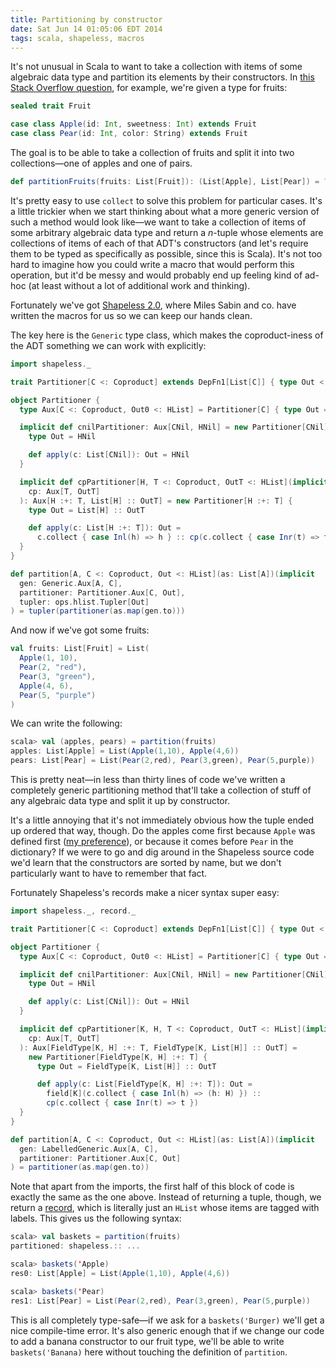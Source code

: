 ```yaml
---
title: Partitioning by constructor
date: Sat Jun 14 01:05:06 EDT 2014
tags: scala, shapeless, macros
---
```


It's not unusual in Scala to want to take a collection with items of some
algebraic data type and partition its elements by their constructors. In
[this Stack Overflow question](http://stackoverflow.com/q/24210197/334519),
for example, we're given a type for fruits:

``` scala
sealed trait Fruit

case class Apple(id: Int, sweetness: Int) extends Fruit
case class Pear(id: Int, color: String) extends Fruit
```

The goal is to be able to take a collection of fruits and split it into two
collections—one of apples and one of pairs.

``` scala
def partitionFruits(fruits: List[Fruit]): (List[Apple], List[Pear]) = ???
```

It's pretty easy to use `collect` to solve this problem for particular cases.
It's a little trickier when we start thinking about what a more generic version
of such a method would look like—we want to take a collection of items of some
arbitrary algebraic data type and return a _n_-tuple whose elements are
collections of items of each of that ADT's constructors (and let's require them
to be typed as specifically as possible, since this is Scala). It's not too hard
to imagine how you could write a macro that would perform this operation, but
it'd be messy and would probably end up feeling kind of ad-hoc (at least without
a lot of additional work and thinking).

Fortunately we've got [Shapeless 2.0](https://github.com/milessabin/shapeless),
where Miles Sabin and co. have written the macros for us so we can keep our
hands clean.

<!-- MORE -->

The key here is the `Generic` type class, which makes the coproduct-iness of the
ADT something we can work with explicitly:

``` scala
import shapeless._

trait Partitioner[C <: Coproduct] extends DepFn1[List[C]] { type Out <: HList }

object Partitioner {
  type Aux[C <: Coproduct, Out0 <: HList] = Partitioner[C] { type Out = Out0 }

  implicit def cnilPartitioner: Aux[CNil, HNil] = new Partitioner[CNil] {
    type Out = HNil

    def apply(c: List[CNil]): Out = HNil
  }

  implicit def cpPartitioner[H, T <: Coproduct, OutT <: HList](implicit
    cp: Aux[T, OutT]
  ): Aux[H :+: T, List[H] :: OutT] = new Partitioner[H :+: T] {
    type Out = List[H] :: OutT

    def apply(c: List[H :+: T]): Out =
      c.collect { case Inl(h) => h } :: cp(c.collect { case Inr(t) => t })
  }
}

def partition[A, C <: Coproduct, Out <: HList](as: List[A])(implicit
  gen: Generic.Aux[A, C],
  partitioner: Partitioner.Aux[C, Out],
  tupler: ops.hlist.Tupler[Out]
) = tupler(partitioner(as.map(gen.to)))
```

And now if we've got some fruits:

``` scala
val fruits: List[Fruit] = List(
  Apple(1, 10),
  Pear(2, "red"),
  Pear(3, "green"),
  Apple(4, 6),
  Pear(5, "purple")
)
```

We can write the following:

``` scala
scala> val (apples, pears) = partition(fruits)
apples: List[Apple] = List(Apple(1,10), Apple(4,6))
pears: List[Pear] = List(Pear(2,red), Pear(3,green), Pear(5,purple))
```

This is pretty neat—in less than thirty lines of code we've written a completely
generic partitioning method that'll take a collection of stuff of any algebraic
data type and split it up by constructor.

It's a little annoying that it's not immediately obvious how the tuple ended up
ordered that way, though. Do the apples come first because `Apple` was defined
first ([my preference](https://twitter.com/travisbrown/status/376738546901471232)),
or because it comes before `Pear` in the dictionary? If we were to go and dig
around in the Shapeless source code we'd learn that the constructors are sorted
by name, but we don't particularly want to have to remember that fact.

Fortunately Shapeless's records make a nicer syntax super easy:

``` scala
import shapeless._, record._

trait Partitioner[C <: Coproduct] extends DepFn1[List[C]] { type Out <: HList }

object Partitioner {
  type Aux[C <: Coproduct, Out0 <: HList] = Partitioner[C] { type Out = Out0 }

  implicit def cnilPartitioner: Aux[CNil, HNil] = new Partitioner[CNil] {
    type Out = HNil

    def apply(c: List[CNil]): Out = HNil
  }

  implicit def cpPartitioner[K, H, T <: Coproduct, OutT <: HList](implicit
    cp: Aux[T, OutT]
  ): Aux[FieldType[K, H] :+: T, FieldType[K, List[H]] :: OutT] =
    new Partitioner[FieldType[K, H] :+: T] {
      type Out = FieldType[K, List[H]] :: OutT

      def apply(c: List[FieldType[K, H] :+: T]): Out =
        field[K](c.collect { case Inl(h) => (h: H) }) ::
        cp(c.collect { case Inr(t) => t })
  }
}

def partition[A, C <: Coproduct, Out <: HList](as: List[A])(implicit
  gen: LabelledGeneric.Aux[A, C],
  partitioner: Partitioner.Aux[C, Out]
) = partitioner(as.map(gen.to))
```

Note that apart from the imports, the first half of this block of code is
exactly the same as the one above. Instead of returning a tuple, though, we
return a [record](https://github.com/milessabin/shapeless/wiki/Feature-overview:-shapeless-2.0.0#extensible-records),
which is literally just an `HList` whose items are tagged with
labels. This gives us the following syntax:

``` scala
scala> val baskets = partition(fruits)
partitioned: shapeless.:: ...

scala> baskets('Apple)
res0: List[Apple] = List(Apple(1,10), Apple(4,6))

scala> baskets('Pear)
res1: List[Pear] = List(Pear(2,red), Pear(3,green), Pear(5,purple))
```

This is all completely type-safe—if we ask for a `baskets('Burger)` we'll
get a nice compile-time error. It's also generic enough that if we change our
code to add a banana constructor to our fruit type, we'll be able to write
`baskets('Banana)` here without touching the definition of `partition`.
